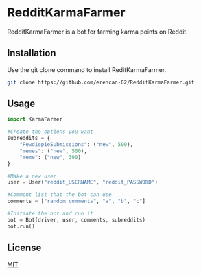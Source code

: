 # RedditKarmaFarmer

RedditKarmaFarmer is a bot for farming karma points on Reddit.

## Installation

Use the git clone command to install ReditKarmaFarmer.

```bash
git clone https://github.com/erencan-02/RedditKarmaFarmer.git
```

## Usage

```python
import KarmaFarmer

#Create the options you want
subreddits = {
    "PewdiepieSubmissions": ("new", 500),
    "memes": ("new", 500),
    "meme": ("new", 300)
}

#Make a new user
user = User("reddit_USERNAME", "reddit_PASSWORD")

#Comment list that the bot can use
comments = ["random comments", "a", "b", "c"]

#Initiate the bot and run it
bot = Bot(driver, user, comments, subreddits)
bot.run()

```

## License
[MIT](https://choosealicense.com/licenses/mit/)

